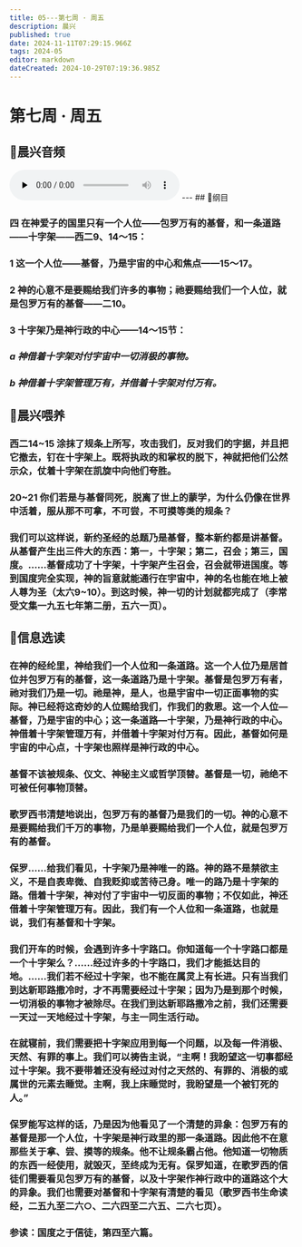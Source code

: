 ```yaml
---
title: 05---第七周 · 周五
description: 晨兴
published: true
date: 2024-11-11T07:29:15.966Z
tags: 2024-05
editor: markdown
dateCreated: 2024-10-29T07:19:36.985Z
---
```


# 第七周 · 周五

## 🎵晨兴音频
<audio id="audio" controls="" preload="none">
      <source id="mp3" src="/2024-05/week7/week7day5.mp3">
</audio>
---
## 📖纲目

### 四   在神爱子的国里只有一个人位——包罗万有的基督，和一条道路——十字架——西二9、14～15：

### 1   这一个人位——基督，乃是宇宙的中心和焦点——15～17。

### 2   神的心意不是要赐给我们许多的事物；祂要赐给我们一个人位，就是包罗万有的基督——二10。

### 3   十字架乃是神行政的中心——14～15节：

### *a   神借着十字架对付宇宙中一切消极的事物。*

### *b   神借着十字架管理万有，并借着十字架对付万有。*

## 📖晨兴喂养

### 西二14~15    涂抹了规条上所写，攻击我们，反对我们的字据，并且把它撤去，钉在十字架上。既将执政的和掌权的脱下，神就把他们公然示众，仗着十字架在凯旋中向他们夸胜。

### 20~21    你们若是与基督同死，脱离了世上的蒙学，为什么仍像在世界中活着，服从那不可拿，不可尝，不可摸等类的规条？

### 我们可以这样说，新约圣经的总题乃是基督，整本新约都是讲基督。从基督产生出三件大的东西：第一，十字架；第二，召会；第三，国度。……基督成功了十字架，十字架产生召会，召会就带进国度。等到国度完全实现，神的旨意就能通行在宇宙中，神的名也能在地上被人尊为圣（太六9~10）。到这时候，神一切的计划就都完成了（李常受文集一九五七年第二册，五六一页）。

## 📖信息选读

### 在神的经纶里，神给我们一个人位和一条道路。这一个人位乃是居首位并包罗万有的基督，这一条道路乃是十字架。基督是包罗万有者，祂对我们乃是一切。祂是神，是人，也是宇宙中一切正面事物的实际。神已经将这奇妙的人位赐给我们，作我们的救恩。这一个人位—基督，乃是宇宙的中心；这一条道路—十字架，乃是神行政的中心。神借着十字架管理万有，并借着十字架对付万有。因此，基督如何是宇宙的中心点，十字架也照样是神行政的中心。

### 基督不该被规条、仪文、神秘主义或哲学顶替。基督是一切，祂绝不可被任何事物顶替。

### 歌罗西书清楚地说出，包罗万有的基督乃是我们的一切。神的心意不是要赐给我们千万的事物，乃是单要赐给我们一个人位，就是包罗万有的基督。

### 保罗……给我们看见，十字架乃是神唯一的路。神的路不是禁欲主义，不是自表卑微、自我贬抑或苦待己身。唯一的路乃是十字架的路。借着十字架，神对付了宇宙中一切反面的事物；不仅如此，神还借着十字架管理万有。因此，我们有一个人位和一条道路，也就是说，我们有基督和十字架。

### 我们开车的时候，会遇到许多十字路口。你知道每一个十字路口都是一个十字架么？……经过许多的十字路口，我们才能抵达目的地。……我们若不经过十字架，也不能在属灵上有长进。只有当我们到达新耶路撒冷时，才不再需要经过十字架；因为乃是到那个时候，一切消极的事物才被除尽。在我们到达新耶路撒冷之前，我们还需要一天过一天地经过十字架，与主一同生活行动。

### 在就寝前，我们需要把十字架应用到每一个问题，以及每一件消极、天然、有罪的事上。我们可以祷告主说，“主啊！我盼望这一切事都经过十字架。我不要带着还没有经过对付之天然的、有罪的、消极的或属世的元素去睡觉。主啊，我上床睡觉时，我盼望是一个被钉死的人。”

### 保罗能写这样的话，乃是因为他看见了一个清楚的异象：包罗万有的基督是那一个人位，十字架是神行政里的那一条道路。因此他不在意那些关于拿、尝、摸等的规条。他不让规条霸占他。他知道一切物质的东西一经使用，就毁灭，至终成为无有。保罗知道，在歌罗西的信徒们需要看见包罗万有的基督，以及十字架作神行政中的道路这个大的异象。我们也需要对基督和十字架有清楚的看见（歌罗西书生命读经，二五九至二六○、二六四至二六五、二六七页）。

### 参读：国度之于信徒，第四至六篇。

<!-- Google tag (gtag.js) -->

<script async src="https://www.googletagmanager.com/gtag/js?id=G-1P8709Z16T"></script>
<script>
  window.dataLayer = window.dataLayer || [];
  function gtag(){dataLayer.push(arguments);}
  gtag('js', new Date());

  gtag('config', 'G-1P8709Z16T');
</script>